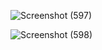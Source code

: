 ![Screenshot (597)](https://github.com/user-attachments/assets/4122b44c-7555-47aa-9a74-0b8883a6fb34)

![Screenshot (598)](https://github.com/user-attachments/assets/f9b0abec-1d1b-4f0e-b5f7-d4ca1c108a33)
